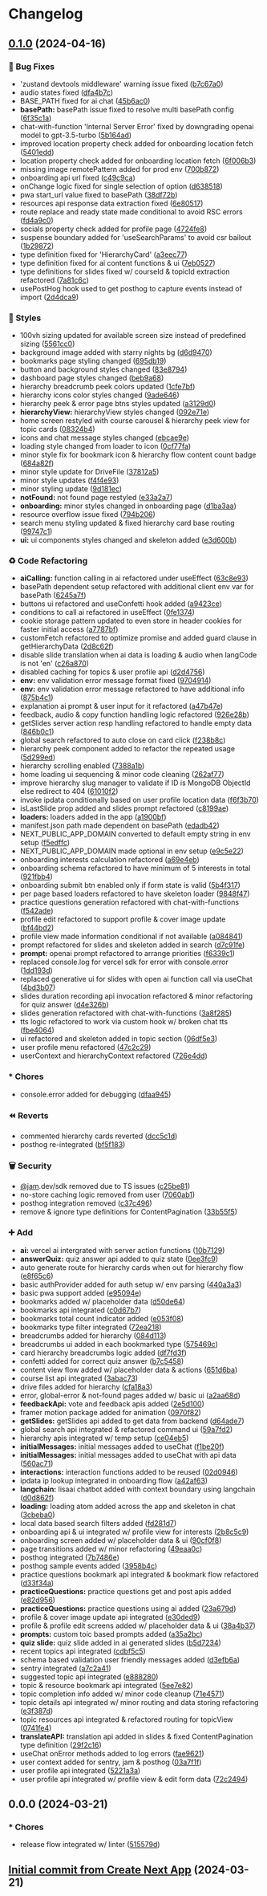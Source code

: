 # Changelog

## [0.1.0](https://github.com/LetsUpgrade-Labs/lisa-ai/compare/v0.0.1...v0.1.0) (2024-04-16)


### 🐛 Bug Fixes

* 'zustand devtools middleware' warning issue fixed ([b7c67a0](https://github.com/LetsUpgrade-Labs/lisa-ai/commit/b7c67a007f7cf9fca3f13f8b8934e8b8e95abee4))
* audio states fixed ([dfa4b7c](https://github.com/LetsUpgrade-Labs/lisa-ai/commit/dfa4b7c3b85246be7feb08a29f24b0cb931d28af))
* BASE_PATH fixed for ai chat ([45b6ac0](https://github.com/LetsUpgrade-Labs/lisa-ai/commit/45b6ac0d5e619b574f676140896e62490b0450d7))
* **basePath:** basePath issue fixed to resolve multi basePath config ([6f35c1a](https://github.com/LetsUpgrade-Labs/lisa-ai/commit/6f35c1a6dc222fe6b7677508847103081bf0b7a9))
* chat-with-function 'Internal Server Error' fixed by downgrading openai model to gpt-3.5-turbo ([5b164ad](https://github.com/LetsUpgrade-Labs/lisa-ai/commit/5b164ad655b9d6b9b82df1486a9cf5464a3f84f8))
* improved location property check added for onboarding location fetch ([5401edd](https://github.com/LetsUpgrade-Labs/lisa-ai/commit/5401edd96423e9555b1ccf87c28f5545cccb640d))
* location property check added for onboarding location fetch ([6f006b3](https://github.com/LetsUpgrade-Labs/lisa-ai/commit/6f006b3824964f98cf81f35dde21d7f09b0a79ec))
* missing image remotePattern added for prod env ([700b872](https://github.com/LetsUpgrade-Labs/lisa-ai/commit/700b872613fad0587a158e5806f4c74c833c4746))
* onboarding api url fixed ([c49c9ca](https://github.com/LetsUpgrade-Labs/lisa-ai/commit/c49c9ca8eb139b43160916970dd770f20f22e6ac))
* onChange logic fixed for single selection of option ([d638518](https://github.com/LetsUpgrade-Labs/lisa-ai/commit/d638518689053fcd2aebbc7cadc45b103ac2a7ae))
* pwa start_url value fixed to basePath ([38df72b](https://github.com/LetsUpgrade-Labs/lisa-ai/commit/38df72b93838297e65002a589dd7af4dbf21b3a4))
* resources api response data extraction fixed ([6e80517](https://github.com/LetsUpgrade-Labs/lisa-ai/commit/6e805177a88ea6a0c72f86fe8adf0bb7c6a62773))
* route replace and ready state made conditional to avoid RSC errors ([fd4a9c0](https://github.com/LetsUpgrade-Labs/lisa-ai/commit/fd4a9c0d17382019d82c741a41ce99f622f6b9ac))
* socials property check added for profile page ([4724fe8](https://github.com/LetsUpgrade-Labs/lisa-ai/commit/4724fe8f15bd96ad99bccda498951af01ba403b7))
* suspense boundary added for 'useSearchParams' to avoid csr bailout ([1b29872](https://github.com/LetsUpgrade-Labs/lisa-ai/commit/1b298721b073aaf98dd97caedd713f0bda0455a4))
* type definition fixed for 'HierarchyCard' ([a3eec77](https://github.com/LetsUpgrade-Labs/lisa-ai/commit/a3eec778f78586b0c7d39e91df9d23dd79b03061))
* type definition fixed for ai content functions & ui ([7eb0527](https://github.com/LetsUpgrade-Labs/lisa-ai/commit/7eb052717dbdcc42c73f000e4a20675c018e27ca))
* type definitions for slides fixed w/ courseId & topicId extraction refactored ([7a81c6c](https://github.com/LetsUpgrade-Labs/lisa-ai/commit/7a81c6c60833fba793af0ef16618838611704a24))
* usePostHog hook used to get posthog to capture events instead of import ([2d4dca9](https://github.com/LetsUpgrade-Labs/lisa-ai/commit/2d4dca9361bd3be7cd5acd0b8e9b9a28192f73e2))


### 🎨 Styles

* 100vh sizing updated for available screen size instead of predefined sizing ([5561cc0](https://github.com/LetsUpgrade-Labs/lisa-ai/commit/5561cc06aa159623578659472e077d9d23b58ffd))
* background image added with starry nights bg ([d6d9470](https://github.com/LetsUpgrade-Labs/lisa-ai/commit/d6d94706aafd0bb9f93ccc40674f06c3927b199b))
* bookmarks page styling changed ([695db19](https://github.com/LetsUpgrade-Labs/lisa-ai/commit/695db19c437a34e443c27d6756ff8d86744332d7))
* button and background styles changed ([83e8794](https://github.com/LetsUpgrade-Labs/lisa-ai/commit/83e879413f4f55cda91d3bdbe331c3b8f4c3f378))
* dashboard page styles changed ([beb9a68](https://github.com/LetsUpgrade-Labs/lisa-ai/commit/beb9a68d796fa1afd91fc8652ce53eec5ccb4c6f))
* hierarchy breadcrumb peek colors updated ([1cfe7bf](https://github.com/LetsUpgrade-Labs/lisa-ai/commit/1cfe7bf50b820bbdad8ff813b2d19a76ccc878fe))
* hierarchy icons color styles changed ([9ade646](https://github.com/LetsUpgrade-Labs/lisa-ai/commit/9ade646d24b32ac4a98539e63c31a9f885179cec))
* hierarchy peek & error page btns styles updated ([a3129d0](https://github.com/LetsUpgrade-Labs/lisa-ai/commit/a3129d05e38d1d342e255deaba9c1703e180fe78))
* **hierarchyView:** hierarchyView styles changed ([092e71e](https://github.com/LetsUpgrade-Labs/lisa-ai/commit/092e71e286d1c32bac5c856f5c5834fc578afa65))
* home screen restyled with course carousel & hierarchy peek view for topic cards ([08324b4](https://github.com/LetsUpgrade-Labs/lisa-ai/commit/08324b4b0dfb809983ef7851929770c1a7f59337))
* icons and chat message styles changed ([ebcae9e](https://github.com/LetsUpgrade-Labs/lisa-ai/commit/ebcae9e97606f022336475f9da5c786ab3b06bf5))
* loading style changed from loader to icon ([0cf77fa](https://github.com/LetsUpgrade-Labs/lisa-ai/commit/0cf77fa9dda7c42d8d1c9d2b695bea6bc40e6871))
* minor style fix for bookmark icon & hierarchy flow content count badge ([684a82f](https://github.com/LetsUpgrade-Labs/lisa-ai/commit/684a82f3bb9b991d2bed372b59818619a91fce0d))
* minor style update for DriveFile ([37812a5](https://github.com/LetsUpgrade-Labs/lisa-ai/commit/37812a555dfde2a4dca93c8f38683f70124ee2c4))
* minor style updates ([f4f4e93](https://github.com/LetsUpgrade-Labs/lisa-ai/commit/f4f4e93359bccbd7044e5118be1c1f5d32ec833b))
* minor styling update ([9d181ec](https://github.com/LetsUpgrade-Labs/lisa-ai/commit/9d181ec9b42b489bc2f40def9908284aeca5fa59))
* **notFound:** not found page restyled ([e33a2a7](https://github.com/LetsUpgrade-Labs/lisa-ai/commit/e33a2a77466ddc3b2d92ad6c310e457a14ea5d82))
* **onboarding:** minor styles changed in onboarding page ([d1ba3aa](https://github.com/LetsUpgrade-Labs/lisa-ai/commit/d1ba3aa6ec243df86046ca853c89b9c369a7a131))
* resource overflow issue fixed ([794b206](https://github.com/LetsUpgrade-Labs/lisa-ai/commit/794b2065003385cad448c05ea709861bd4e2d619))
* search menu styling updated & fixed hierarchy card base routing ([99747c1](https://github.com/LetsUpgrade-Labs/lisa-ai/commit/99747c18f194f6e8cfd5ef7cb6149a854d9ff80e))
* **ui:** ui components styles changed and skeleton added ([e3d600b](https://github.com/LetsUpgrade-Labs/lisa-ai/commit/e3d600bf4229a0dfe96921179872ee9830bb4178))


### :recycle: Code Refactoring

* **aiCalling:** function calling in ai refactored under useEffect ([63c8e93](https://github.com/LetsUpgrade-Labs/lisa-ai/commit/63c8e93225667c619e92f8611c8607971291f09e))
* basePath dependent setup refactored with additional client env var for basePath ([6245a7f](https://github.com/LetsUpgrade-Labs/lisa-ai/commit/6245a7ff27bdeea538288978f094abe9727b9a1f))
* buttons ui refactored and useConfetti hook added ([a9423ce](https://github.com/LetsUpgrade-Labs/lisa-ai/commit/a9423ce858ed79ce2df6b9330e4e5bf1b547ed96))
* conditions to call ai refactored in useEffect ([0fe1374](https://github.com/LetsUpgrade-Labs/lisa-ai/commit/0fe1374bec31ca7d9b602ead8ca2db5c710cd311))
* cookie storage pattern updated to even store in header cookies for faster initial access ([a7787bf](https://github.com/LetsUpgrade-Labs/lisa-ai/commit/a7787bfb2c76a88a6178703009fa597e28cb2ee6))
* customFetch refactored to optimize promise and added guard clause in getHierarchyData ([2d8c62f](https://github.com/LetsUpgrade-Labs/lisa-ai/commit/2d8c62f1757a9671d72e41d6e8d35578d815005b))
* disable slide translation when ai data is loading & audio when langCode is not 'en' ([c26a870](https://github.com/LetsUpgrade-Labs/lisa-ai/commit/c26a870f22550881d2c6baadb8b007e53f574f25))
* disabled caching for topics & user profile api ([d2d4756](https://github.com/LetsUpgrade-Labs/lisa-ai/commit/d2d475641d751ab5687172ba91678a57d93c301f))
* **env:** env validation error message format fixed ([9704914](https://github.com/LetsUpgrade-Labs/lisa-ai/commit/97049148cad564bf2fc4c78dcdf255848dec821c))
* **env:** env validation error message refactored to have additional info ([875b4c1](https://github.com/LetsUpgrade-Labs/lisa-ai/commit/875b4c16e79c11e0b21d2b90e79f79222139e179))
* explanation ai prompt & user input for it refactored ([a47b47e](https://github.com/LetsUpgrade-Labs/lisa-ai/commit/a47b47e32d156a816cb191a4e7ae583b34aa2e58))
* feedback, audio & copy function handling logic refactored ([926e28b](https://github.com/LetsUpgrade-Labs/lisa-ai/commit/926e28bb90f649d5dfd898925755e3af6c48d910))
* getSlides server action resp handling refactored to handle empty data ([846b0c1](https://github.com/LetsUpgrade-Labs/lisa-ai/commit/846b0c1fb8403a84c6e0f24da907e3d765add731))
* global search refactored to auto close on card click ([f238b8c](https://github.com/LetsUpgrade-Labs/lisa-ai/commit/f238b8cd7c60ad6a86b4fa0ac08ef01fdfd019d3))
* hierarchy peek component added to refactor the repeated usage ([5d299ed](https://github.com/LetsUpgrade-Labs/lisa-ai/commit/5d299ed503a0c441004b7078d5e1e5a5a5890bae))
* hierarchy scrolling enabled ([7388a1b](https://github.com/LetsUpgrade-Labs/lisa-ai/commit/7388a1b1575cee1489e66f7b4ca2a8031b1b3ed3))
* home loading ui sequencing & minor code cleaning ([262af77](https://github.com/LetsUpgrade-Labs/lisa-ai/commit/262af77888bd51cfc08039afc0864a02b78cea5f))
* improve hierarchy slug manager to validate if ID is MongoDB ObjectId else redirect to 404 ([61010f2](https://github.com/LetsUpgrade-Labs/lisa-ai/commit/61010f2a0dc06a2a5a8abfe4368f467f91326e69))
* invoke ipdata conditionally based on user profile location data ([f6f3b70](https://github.com/LetsUpgrade-Labs/lisa-ai/commit/f6f3b70ab10412b6d184c9d1d96b10c18686c2be))
* isLastSlide prop added and slides prompt refactored ([c8199ae](https://github.com/LetsUpgrade-Labs/lisa-ai/commit/c8199aeb82be17d0f48d6e241a069be5f1acb0ff))
* **loaders:** loaders added in the app ([a1900bf](https://github.com/LetsUpgrade-Labs/lisa-ai/commit/a1900bf4ef6c8ed88365fafedd1256b1d3ddd6dc))
* manifest.json path made dependent on basePath ([edadb42](https://github.com/LetsUpgrade-Labs/lisa-ai/commit/edadb4247f006f230c65caf60ebfb4b41a3976ea))
* NEXT_PUBLIC_APP_DOMAIN converted to default empty string in env setup ([f5edffc](https://github.com/LetsUpgrade-Labs/lisa-ai/commit/f5edffcd2938f22d07f3246cb19df0527c70fd19))
* NEXT_PUBLIC_APP_DOMAIN made optional in env setup ([e9c5e22](https://github.com/LetsUpgrade-Labs/lisa-ai/commit/e9c5e22e9181a0f27ff6372556e64c8edae9f8e6))
* onboarding interests calculation refactored ([a69e4eb](https://github.com/LetsUpgrade-Labs/lisa-ai/commit/a69e4ebfd1bbbbcf1252db896148f5096ebf24fc))
* onboarding schema refactored to have minimum of 5 interests in total ([921fbb4](https://github.com/LetsUpgrade-Labs/lisa-ai/commit/921fbb475ea9fde7e7c5738b31bb8516bcb31c9d))
* onboarding submit btn enabled only if form state is valid ([5b4f317](https://github.com/LetsUpgrade-Labs/lisa-ai/commit/5b4f317f23f54ff38359a0f8bd526f16d37d413b))
* per page based loaders refactored to have skeleton loader ([9848f47](https://github.com/LetsUpgrade-Labs/lisa-ai/commit/9848f47733444d2cd78be01fcc0a6ecf5226903b))
* practice questions generation refactored with chat-with-functions ([f542ade](https://github.com/LetsUpgrade-Labs/lisa-ai/commit/f542ade8502c1e8504bd20b49e002801f3cca4b7))
* profile edit refactored to support profile & cover image update ([bf44bd2](https://github.com/LetsUpgrade-Labs/lisa-ai/commit/bf44bd2bdcc1df36a604ae58d05c132b98a0fe0d))
* profile view made information conditional if not available ([a084841](https://github.com/LetsUpgrade-Labs/lisa-ai/commit/a0848418ac3c6f2728e20aaa22e8006e249042c5))
* prompt refactored for slides and skeleton added in search ([d7c91fe](https://github.com/LetsUpgrade-Labs/lisa-ai/commit/d7c91fec6d48a37da123a69119db06b10d85e108))
* **prompt:** openai prompt refactored to arrange priorities ([f6339c1](https://github.com/LetsUpgrade-Labs/lisa-ai/commit/f6339c15e888951f0c4e4f174e31c35c924aa65b))
* replaced console.log for vercel sdk for error with console.error ([1dd193d](https://github.com/LetsUpgrade-Labs/lisa-ai/commit/1dd193d5da174097d66e318383ac515f809d0e2f))
* replaced generative ui for slides with open ai function call via useChat ([4bd3b07](https://github.com/LetsUpgrade-Labs/lisa-ai/commit/4bd3b0781a29d5c19fae5d32a58915ca721623ce))
* slides duration recording api invocation refactored & minor refactoring for quiz answer ([d4e326b](https://github.com/LetsUpgrade-Labs/lisa-ai/commit/d4e326bd94c2055de385ebb45f173a705f548485))
* slides generation refactored with chat-with-functions ([3a8f285](https://github.com/LetsUpgrade-Labs/lisa-ai/commit/3a8f28577529d0f68664e09ef76065ff37152d2e))
* tts logic refactored to work via custom hook w/ broken chat tts ([fbe4064](https://github.com/LetsUpgrade-Labs/lisa-ai/commit/fbe4064435fb1a23c3769cfcc5af4a03fafefc20))
* ui refactored and skeleton added in topic section ([06df5e3](https://github.com/LetsUpgrade-Labs/lisa-ai/commit/06df5e3040e1913a8dcd6fbfde262048f8a32a40))
* user profile menu refactored ([47c2c29](https://github.com/LetsUpgrade-Labs/lisa-ai/commit/47c2c29f0fcfbd3ce70da79b55db26b5ae34b693))
* userContext and hierarchyContext refactored ([726e4dd](https://github.com/LetsUpgrade-Labs/lisa-ai/commit/726e4dd7ee10f168e0a44ca6d449bb3ee7a5d262))


### * Chores

* console.error added for debugging ([dfaa945](https://github.com/LetsUpgrade-Labs/lisa-ai/commit/dfaa945714ac2dd2b4ce0679e894319836798223))


### ⏪ Reverts

* commented hierarchy cards reverted ([dcc5c1d](https://github.com/LetsUpgrade-Labs/lisa-ai/commit/dcc5c1db9f03da65a69aeb4a323c769e78241a78))
* posthog re-integrated ([bf5f183](https://github.com/LetsUpgrade-Labs/lisa-ai/commit/bf5f1834de36c359d5ed91deb15f09a642664d15))


### 🗑️ Security

* [@jam](https://github.com/jam).dev/sdk removed due to TS issues ([c25be81](https://github.com/LetsUpgrade-Labs/lisa-ai/commit/c25be817e5670304829ef6b554185e13317d0a09))
* no-store caching logic removed from user ([7060ab1](https://github.com/LetsUpgrade-Labs/lisa-ai/commit/7060ab1462667268493feafa334f69fbc9417845))
* posthog integration removed ([c37c496](https://github.com/LetsUpgrade-Labs/lisa-ai/commit/c37c496bf14fde93d48bb375042424a20a9b2a6c))
* remove & ignore type definitions for ContentPagination ([33b55f5](https://github.com/LetsUpgrade-Labs/lisa-ai/commit/33b55f597566ab46d93ffd4ddf5738552edf48b0))


### :heavy_plus_sign: Add

* **ai:** vercel ai intergrated with server action functions ([10b7129](https://github.com/LetsUpgrade-Labs/lisa-ai/commit/10b7129df7b85d2945f652e6eb4194210629549b))
* **answerQuiz:** quiz answer api added to quiz state ([0ee3fc9](https://github.com/LetsUpgrade-Labs/lisa-ai/commit/0ee3fc9b24e52f70942aa1e47227d6e5a3eabc94))
* auto generate route for hierarchy cards when out for hierarchy flow ([e8f65c6](https://github.com/LetsUpgrade-Labs/lisa-ai/commit/e8f65c65777ea1c02c7a9f25bb2776189de534a9))
* basic authProvider added for auth setup w/ env parsing ([440a3a3](https://github.com/LetsUpgrade-Labs/lisa-ai/commit/440a3a30b23207061c3fb7d0838e2dcadb0f714e))
* basic pwa support added ([e95094e](https://github.com/LetsUpgrade-Labs/lisa-ai/commit/e95094e2b081ce5e754e8860cfa367e8b4a5bfc7))
* bookmarks added w/ placeholder data ([d50de64](https://github.com/LetsUpgrade-Labs/lisa-ai/commit/d50de6475f42d020a42eabfaa7e4c501fd63a012))
* bookmarks api integrated ([c0d67b7](https://github.com/LetsUpgrade-Labs/lisa-ai/commit/c0d67b79a0093e8c311f290e5260182d6c97e284))
* bookmarks total count indicator added ([e053f08](https://github.com/LetsUpgrade-Labs/lisa-ai/commit/e053f08c0939005547b194b5435827291b4e07ba))
* bookmarks type filter integrated ([72ea218](https://github.com/LetsUpgrade-Labs/lisa-ai/commit/72ea218465e340b864dcc778783d047be0d55651))
* breadcrumbs added for hierarchy ([084d113](https://github.com/LetsUpgrade-Labs/lisa-ai/commit/084d1135a6d579ecca0da5cb6e2a4b99c86e6d9e))
* breadcrumbs ui added in each bookmarked type ([575469c](https://github.com/LetsUpgrade-Labs/lisa-ai/commit/575469c8711b4e7a0e6d0a0f6abbce36e0ce0e6e))
* card hierarchy breadcrumbs logic added ([df7fd3f](https://github.com/LetsUpgrade-Labs/lisa-ai/commit/df7fd3ff042c20672d6d152cb32915555008d4c4))
* confetti added for correct quiz answer ([b7c5458](https://github.com/LetsUpgrade-Labs/lisa-ai/commit/b7c545871088f71dfc9b24c7fcbf795c481a0b03))
* content view flow added w/ placeholder data & actions ([651d6ba](https://github.com/LetsUpgrade-Labs/lisa-ai/commit/651d6ba5adabd651381adfa7f983d835f5796a4a))
* course list api integrated ([3abac73](https://github.com/LetsUpgrade-Labs/lisa-ai/commit/3abac736bdcaacb98e44f0112c6fdbc6efc72d71))
* drive files added for hierarchy ([cfa18a3](https://github.com/LetsUpgrade-Labs/lisa-ai/commit/cfa18a374998f56669c42c817a2fe80fc3688664))
* error, global-error & not-found pages added w/ basic ui ([a2aa68d](https://github.com/LetsUpgrade-Labs/lisa-ai/commit/a2aa68d17ce76d6aee9e1962be81f3d726ab6807))
* **feedbackApi:** vote and feedback apis added ([2e5d100](https://github.com/LetsUpgrade-Labs/lisa-ai/commit/2e5d100811f4582bf17ac8d64e610687ca4ce5f7))
* framer motion package added for animation ([0970f82](https://github.com/LetsUpgrade-Labs/lisa-ai/commit/0970f82cea0d40fa8fba0a198ab8807b2365681d))
* **getSlides:** getSlides api added to get data from backend ([d64ade7](https://github.com/LetsUpgrade-Labs/lisa-ai/commit/d64ade7fc26846116e5153981a439970c5247c65))
* global search api integrated & refactored command ui ([59a7fd2](https://github.com/LetsUpgrade-Labs/lisa-ai/commit/59a7fd2dd7ba272088ea346a39d6a71064b98540))
* hierarchy apis integrated w/ temp setup ([ce04eb5](https://github.com/LetsUpgrade-Labs/lisa-ai/commit/ce04eb5422fcce300066c22b5752eb6c83af0d2b))
* **initialMessages:** initial messages added to useChat ([f1be20f](https://github.com/LetsUpgrade-Labs/lisa-ai/commit/f1be20fcec30b8125e3f1bbb34ff8c06af83bfdc))
* **initialMessages:** initial messages added to useChat with api data ([560ac71](https://github.com/LetsUpgrade-Labs/lisa-ai/commit/560ac71f75906a323e0d0029d9e0988cab690771))
* **interactions:** interaction functions added to be reused ([02d0946](https://github.com/LetsUpgrade-Labs/lisa-ai/commit/02d094661a8c98043e950ee1f725cb8c0e0b5b2e))
* ipdata ip lookup integrated in onboarding flow ([a42af63](https://github.com/LetsUpgrade-Labs/lisa-ai/commit/a42af63b5c64c2596e7b507a03ba3a4863da5e26))
* **langchain:** lisaai chatbot added with context boundary using langchain ([d0d862f](https://github.com/LetsUpgrade-Labs/lisa-ai/commit/d0d862f710c783f357a3a0fb5222a968e54e24b9))
* **loading:** loading atom added across the app and skeleton in chat ([3cbeba0](https://github.com/LetsUpgrade-Labs/lisa-ai/commit/3cbeba0ff16fe8571c9f4dac4fcc67954ee45800))
* local data based search filters added ([fd281d7](https://github.com/LetsUpgrade-Labs/lisa-ai/commit/fd281d7d0396119a031673fcfa0d43efc8e92dc4))
* onboarding api & ui integrated w/ profile view for interests ([2b8c5c9](https://github.com/LetsUpgrade-Labs/lisa-ai/commit/2b8c5c9fd30a20b3935efd6c0fb5bac436948c79))
* onboarding screen added w/ placeholder data & ui ([90cf0f8](https://github.com/LetsUpgrade-Labs/lisa-ai/commit/90cf0f814ae8673941bc90d1f31a9e5dbe440703))
* page transitions added w/ minor refactoring ([49eaa0c](https://github.com/LetsUpgrade-Labs/lisa-ai/commit/49eaa0c5b02aafb98731f034b26f7c2180039675))
* posthog integrated ([7b7486e](https://github.com/LetsUpgrade-Labs/lisa-ai/commit/7b7486e141c131d09dd173a70afc82ae47665867))
* posthog sample events added ([3958b4c](https://github.com/LetsUpgrade-Labs/lisa-ai/commit/3958b4c4fe1607af14e443f17d95d2c234476739))
* practice questions bookmark api integrated & bookmark flow refactored ([d33f34a](https://github.com/LetsUpgrade-Labs/lisa-ai/commit/d33f34abef6aec99c047472bc498daa9d2dddc64))
* **practiceQuestions:** practice questions get and post apis added ([e82d956](https://github.com/LetsUpgrade-Labs/lisa-ai/commit/e82d956acd621d4fa693e1b16ee9f9593b43fc7c))
* **practiceQuestions:** practice questions using ai added ([23a679d](https://github.com/LetsUpgrade-Labs/lisa-ai/commit/23a679dbcb2b2b3bdb7dbcdef707db7820c33896))
* profile & cover image update api integrated ([e30ded9](https://github.com/LetsUpgrade-Labs/lisa-ai/commit/e30ded9d37a53ea6b8c54a3ce383c96c4eeb7b60))
* profile & profile edit screens added w/ placeholder data & ui ([38a4b37](https://github.com/LetsUpgrade-Labs/lisa-ai/commit/38a4b3799991ff7514ef7e417fdce26b9cf494d5))
* **prompts:** custom toic based prompts added ([a35a2bc](https://github.com/LetsUpgrade-Labs/lisa-ai/commit/a35a2bcd763d0895fc37c4a4b46981427d189b3f))
* **quiz slide:** quiz slide added in ai generated slides ([b5d7234](https://github.com/LetsUpgrade-Labs/lisa-ai/commit/b5d72348f197d117528f84053a4191eefbaa514f))
* recent topics api integrated ([cdbf5c5](https://github.com/LetsUpgrade-Labs/lisa-ai/commit/cdbf5c57c0cad45d6fbea40214884245f65c115b))
* schema based validation user friendly messages added ([d3efb6a](https://github.com/LetsUpgrade-Labs/lisa-ai/commit/d3efb6a6e974152fbe06350a3e5b4423e86d77ed))
* sentry integrated ([a7c2a41](https://github.com/LetsUpgrade-Labs/lisa-ai/commit/a7c2a4146d1658e9aa9c7024eeccc9913e517136))
* suggested topic api integrated ([e888280](https://github.com/LetsUpgrade-Labs/lisa-ai/commit/e8882809e0b89870cfcd399490b06f919dd61a1d))
* topic & resource bookmark api integrated ([5ee7e82](https://github.com/LetsUpgrade-Labs/lisa-ai/commit/5ee7e8216f1f7b3dffc521c289fe839706115e33))
* topic completion info added w/ minor code cleanup ([71e4571](https://github.com/LetsUpgrade-Labs/lisa-ai/commit/71e4571b9a37bbeab5c5dc48738cd7d779967bd6))
* topic details api integrated w/ minor routing and data storing refactoring ([e3f387d](https://github.com/LetsUpgrade-Labs/lisa-ai/commit/e3f387da3e14f469e5c1848df6d91d9f41751050))
* topic resources api integrated & refactored routing for topicView ([0741fe4](https://github.com/LetsUpgrade-Labs/lisa-ai/commit/0741fe4bf014a1add763be44cae5080e82cd2a66))
* **translateAPI:** translation api added in slides & fixed ContentPagination type definition ([29f2c16](https://github.com/LetsUpgrade-Labs/lisa-ai/commit/29f2c1687285bb86eb4eee58172371d716d2961d))
* useChat onError methods added to log errors ([fae9621](https://github.com/LetsUpgrade-Labs/lisa-ai/commit/fae96210a75a3952843c5f78187b106d0501356d))
* user context added for sentry, jam & posthog ([03a7f1f](https://github.com/LetsUpgrade-Labs/lisa-ai/commit/03a7f1f1fdc4852432b2261f0dc8a3001bd5d207))
* user profile api integrated ([5221a3a](https://github.com/LetsUpgrade-Labs/lisa-ai/commit/5221a3acc7853b21add3a97780568b0919a13464))
* user profile api integrated w/ profile view & edit form data ([72c2494](https://github.com/LetsUpgrade-Labs/lisa-ai/commit/72c24946c8003f304ad31692689f25afb55ebc0c))

## 0.0.0 (2024-03-21)


### * Chores

* release flow integrated w/ linter ([515579d](https://github.com/LetsUpgrade-Labs/lisa-ai/commit/515579d62557cf4697386214f69640d59b5632c8))

## [Initial commit from Create Next App](https://github.com/LetsUpgrade-Labs/lisa-ai/commit/01a72a88f8a757b862c96213ac98012605a3eb23) (2024-03-21)
